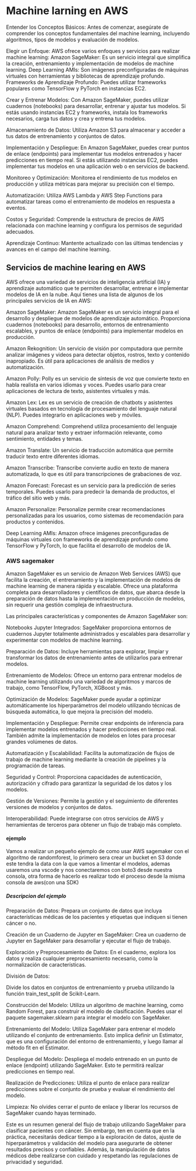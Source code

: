 # Machine larning en AWS
Entender los Conceptos Básicos:
Antes de comenzar, asegúrate de comprender los conceptos fundamentales del machine learning, incluyendo algoritmos, tipos de modelos y evaluación de modelos.

Elegir un Enfoque:
AWS ofrece varios enfoques y servicios para realizar machine learning:
Amazon SageMaker: Es un servicio integral que simplifica la creación, entrenamiento y implementación de modelos de machine learning.
Deep Learning AMIs: Son imágenes preconfiguradas de máquinas virtuales con herramientas y bibliotecas de aprendizaje profundo.
Frameworks de Aprendizaje Profundo: Puedes utilizar frameworks populares como TensorFlow y PyTorch en instancias EC2.

Crear y Entrenar Modelos:
Con Amazon SageMaker, puedes utilizar cuadernos (notebooks) para desarrollar, entrenar y ajustar tus modelos.
Si estás usando instancias EC2 y frameworks, instala los frameworks necesarios, carga tus datos y crea y entrena tus modelos.

Almacenamiento de Datos:
Utiliza Amazon S3 para almacenar y acceder a tus datos de entrenamiento y conjuntos de datos.

Implementación y Despliegue:
En Amazon SageMaker, puedes crear puntos de enlace (endpoints) para implementar tus modelos entrenados y hacer predicciones en tiempo real.
Si estás utilizando instancias EC2, puedes implementar tus modelos en una aplicación web o en servicios de backend.

Monitoreo y Optimización:
Monitorea el rendimiento de tus modelos en producción y utiliza métricas para mejorar su precisión con el tiempo.

Automatización:
Utiliza AWS Lambda y AWS Step Functions para automatizar tareas como el entrenamiento de modelos en respuesta a eventos.

Costos y Seguridad:
Comprende la estructura de precios de AWS relacionada con machine learning y configura los permisos de seguridad adecuados.

Aprendizaje Continuo:
Mantente actualizado con las últimas tendencias y avances en el campo del machine learning.

## Servicios de machine learing en AWS
AWS ofrece una variedad de servicios de inteligencia artificial (IA) y aprendizaje automático que te permiten desarrollar, entrenar e implementar modelos de IA en la nube. Aquí tienes una lista de algunos de los principales servicios de IA en AWS:

Amazon SageMaker:
Amazon SageMaker es un servicio integral para el desarrollo y despliegue de modelos de aprendizaje automático. Proporciona cuadernos (notebooks) para desarrollo, entornos de entrenamiento escalables, y puntos de enlace (endpoints) para implementar modelos en producción.

Amazon Rekognition:
 Un servicio de visión por computadora que permite analizar imágenes y videos para detectar objetos, rostros, texto y contenido inapropiado. Es útil para aplicaciones de análisis de medios y automatización.

Amazon Polly:
Polly es un servicio de síntesis de voz que convierte texto en habla realista en varios idiomas y voces. Puedes usarlo para crear aplicaciones de lectura de texto, asistentes virtuales y más.

Amazon Lex:
Lex es un servicio de creación de chatbots y asistentes virtuales basados en tecnología de procesamiento del lenguaje natural (NLP). Puedes integrarlo en aplicaciones web y móviles.

Amazon Comprehend:
Comprehend utiliza procesamiento del lenguaje natural para analizar texto y extraer información relevante, como sentimiento, entidades y temas.

Amazon Translate:
Un servicio de traducción automática que permite traducir texto entre diferentes idiomas.

Amazon Transcribe:
Transcribe convierte audio en texto de manera automatizada, lo que es útil para transcripciones de grabaciones de voz.

Amazon Forecast:
Forecast es un servicio para la predicción de series temporales. Puedes usarlo para predecir la demanda de productos, el tráfico del sitio web y más.

Amazon Personalize:
Personalize permite crear recomendaciones personalizadas para los usuarios, como sistemas de recomendación para productos y contenidos.

Deep Learning AMIs:
Amazon ofrece imágenes preconfiguradas de máquinas virtuales con frameworks de aprendizaje profundo como TensorFlow y PyTorch, lo que facilita el desarrollo de modelos de IA.

### AWS sagemaker

Amazon SageMaker es un servicio de Amazon Web Services (AWS) que facilita la creación, el entrenamiento y la implementación de modelos de machine learning de manera rápida y escalable. Ofrece una plataforma completa para desarrolladores y científicos de datos, que abarca desde la preparación de datos hasta la implementación en producción de modelos, sin requerir una gestión compleja de infraestructura.

Las principales características y componentes de Amazon SageMaker son:

Notebooks Jupyter Integrados: SageMaker proporciona entornos de cuadernos Jupyter totalmente administrados y escalables para desarrollar y experimentar con modelos de machine learning.

Preparación de Datos: Incluye herramientas para explorar, limpiar y transformar los datos de entrenamiento antes de utilizarlos para entrenar modelos.

Entrenamiento de Modelos: Ofrece un entorno para entrenar modelos de machine learning utilizando una variedad de algoritmos y marcos de trabajo, como TensorFlow, PyTorch, XGBoost y más.

Optimización de Modelos: SageMaker puede ayudar a optimizar automáticamente los hiperparámetros del modelo utilizando técnicas de búsqueda automática, lo que mejora la precisión del modelo.

Implementación y Despliegue: Permite crear endpoints de inferencia para implementar modelos entrenados y hacer predicciones en tiempo real. También admite la implementación de modelos en lotes para procesar grandes volúmenes de datos.

Automatización y Escalabilidad: Facilita la automatización de flujos de trabajo de machine learning mediante la creación de pipelines y la programación de tareas.

Seguridad y Control: Proporciona capacidades de autenticación, autorización y cifrado para garantizar la seguridad de los datos y los modelos.

Gestión de Versiones: Permite la gestión y el seguimiento de diferentes versiones de modelos y conjuntos de datos.

Interoperabilidad: Puede integrarse con otros servicios de AWS y herramientas de terceros para obtener un flujo de trabajo más completo.

#### ejemplo
Vamos a realizar un pequeño ejemplo de como usar AWS sagemaker con el algoritmo de randomforest, lo primero sera crear un bucket en S3 donde este tendra la data con la que vamos a limentar el modelos, ademas usaremos una vscode y nos conectaremos con boto3 desde nuestra consola, otra forma de hacerlo es realizar todo el proceso desde la misma consola de aws(con una SDK)

##### Descripcion del ejemplo

Preparación de Datos:
Prepara un conjunto de datos que incluya características médicas de los pacientes y etiquetas que indiquen si tienen cáncer o no.

Creación de un Cuaderno de Jupyter en SageMaker:
Crea un cuaderno de Jupyter en SageMaker para desarrollar y ejecutar el flujo de trabajo.

Exploración y Preprocesamiento de Datos:
En el cuaderno, explora los datos y realiza cualquier preprocesamiento necesario, como la normalización de características.

División de Datos:

Divide los datos en conjuntos de entrenamiento y prueba utilizando la función train_test_split de Scikit-Learn.

Construcción del Modelo:
Utiliza un algoritmo de machine learning, como Random Forest, para construir el modelo de clasificación. Puedes usar el paquete sagemaker.sklearn para integrar el modelo con SageMaker.

Entrenamiento del Modelo:
Utiliza SageMaker para entrenar el modelo utilizando el conjunto de entrenamiento. Esto implica definir un Estimator, que es una configuración del entorno de entrenamiento, y luego llamar al método fit en el Estimator.

Despliegue del Modelo:
        Despliega el modelo entrenado en un punto de enlace (endpoint) utilizando SageMaker. Esto te permitirá realizar predicciones en tiempo real.

Realización de Predicciones:
Utiliza el punto de enlace para realizar predicciones sobre el conjunto de prueba y evaluar el rendimiento del modelo.

Limpieza:
 No olvides cerrar el punto de enlace y liberar los recursos de SageMaker cuando hayas terminado.

Este es un resumen general del flujo de trabajo utilizando SageMaker para clasificar pacientes con cáncer. Sin embargo, ten en cuenta que en la práctica, necesitarás dedicar tiempo a la exploración de datos, ajuste de hiperparámetros y validación del modelo para asegurarte de obtener resultados precisos y confiables. Además, la manipulación de datos médicos debe realizarse con cuidado y respetando las regulaciones de privacidad y seguridad.
